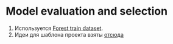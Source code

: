 # Model evaluation and selection

1. Используется [Forest train dataset](https://www.kaggle.com/competitions/forest-cover-type-prediction/overview). 
2. Идеи для шаблона проекта взяты [отсюда](https://blog.ionelmc.ro/2014/05/25/python-packaging/#the-structure)